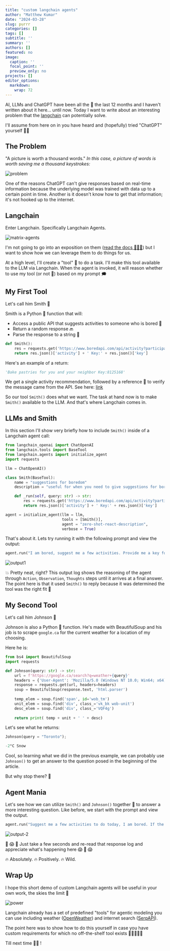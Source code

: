 ```yaml
---
title: "custom langchain agents"
author: "Matthew Kumar"
date: "2024-03-28"
slug: purrr
categories: []
tags: []
subtitle: ''
summary: ''
authors: []
featured: no
image:
  caption: ''
  focal_point: ''
  preview_only: no
projects: []
editor_options:
  markdown:
    wrap: 72
---
```


AI, LLMs and ChatGPT have been all the 🌊 the last 12 months and I
haven't  written about it here... until now. Today I want to write
about an interesting problem that the [langchain](https://www.langchain.com/) can potentially solve. 

I'll assume from here on in you  have heard and (hopefully) tried
"ChatGPT" yourself 👨‍💻

## The Problem

"A picture is worth a thousand words." *In this case, a picture of words is
worth saving me a thousand keystrokes:*

![problem](https://github.com/mattkumar/shinysave/blob/main/problem.png?raw=true)


One of the reasons ChatGPT can't give responses based on real-time information because the underlying model
was trained with data up to a certain point in time. Another is it doesn't know how to get that information; it's not hooked up to the internet.

## Langchain

Enter Langchain. Specifically Langchain Agents.

![matrix-agents](https://qph.cf2.quoracdn.net/main-qimg-9935661f2ef938ba6a60d4e0c4447a09-lq)

I'm not going to go into an exposition on them ([read the docs 📗📘📙](https://python.langchain.com/docs/modules/agents/quick_start))
but I want to show how we can leverage them to do things for us.

At a high level, I'll create a "tool" 🔨 to do a task. I'll make this tool available to the LLM via Langchain. When the agent is invoked, it will reason whether to use my tool (or not 🤔) based on my prompt 🗯

## My First Tool

Let's call him Smith 👤

Smith is a Python 🐍 function that will: 

- Access a public API that suggests activities to someone who is bored 📡
- Return a random response 🔙
- Parse the response to a string 👷



```python
def Smith():
    res = requests.get('https://www.boredapi.com/api/activity?participants=1')
    return res.json()['activity'] + ' Key:' + res.json()['key']
```

Here's an example of a return:


```python
'Bake pastries for you and your neighbor Key:8125168'
```

We get a single activity recommendation, followed by a reference 🔑  to verify the message came from the API. See here: [link](http://www.boredapi.com/api/activity?key=8125168)  

So our tool `Smith()` does what we want. The task at hand now is to make `Smith()` available to the LLM. And that's where Langchain comes in.

## LLMs and Smith

In this section I'll show very briefly how to include `Smith()` inside of a Langchain agent call:


```python
from langchain_openai import ChatOpenAI
from langchain.tools import BaseTool
from langchain.agents import initialize_agent
import requests

llm = ChatOpenAI()

class Smith(BaseTool):
    name = "suggestions for boredom"
    description = "useful for when you need to give suggestions for boredom."

    def _run(self, query: str) -> str:
        res = requests.get('https://www.boredapi.com/api/activity?participants=1')
        return res.json()['activity'] + ' Key:' + res.json()['key']

agent = initialize_agent(llm = llm, 
                         tools = [Smith()], 
                         agent = "zero-shot-react-description", 
                         verbose = True)
```

That's about it.  Lets try running it with the following prompt and view the output:



```python
agent.run("I am bored, suggest me a few activities. Provide me a key for each activity so I can reference it later.")
```


![output1](https://github.com/mattkumar/shinysave/blob/main/eg1.png?raw=true)

💥 Pretty neat, right? This output log shows the reasoning of the agent through `Action`, `Observation`, `Thoughts` steps until it arrives at a final answer. The point here is that it used `Smith()` to reply because it was determined the tool was the right fit 💯

## My Second Tool

Let's call him Johnson 👤

Johnson is also a Python 🐍 function. He's made with BeautifulSoup and his job is to scrape `google.ca` for the current weather for a location of my choosing.

Here he is:

```python
from bs4 import BeautifulSoup
import requests

def Johnson(query: str) -> str:
    url = f'https://google.ca/search?q=weather+{query}'
    headers = {'User-Agent': 'Mozilla/5.0 (Windows NT 10.0; Win64; x64) AppleWebKit/537.36 (KHTML, like Gecko) Chrome/122.0.0.0 Safari/537.36'}
    response = requests.get(url, headers=headers)
    soup = BeautifulSoup(response.text, 'html.parser')
    
    temp_elem = soup.find('span', id='wob_tm')
    unit_elem = soup.find('div', class_='vk_bk wob-unit')
    desc_elem = soup.find('div', class_='VQF4g')
    
    return print( temp + unit + ' ' + desc)
```

Let's see what he returns:


```python
Johnson(query = "Toronto");
```


```python
-2°C Snow
```

Cool, so learning what we did in the previous example, we can probably use `Johnson()` to get an answer to the question posed in the beginning of the article. 

But why stop there? 🤔

## Agent Mania

Let's see how we can utilize `Smith()` and `Johnson()` together 👥 to answer a more interesting question. Like before, we start with the prompt and view the output.


```python
agent.run("Suggest me a few activities to do today, I am bored. If the activities are outdoors, comment on the weather. I am located in Toronto. Comment on whether the weather will be an issue for each activity.")
```


![output-2](https://github.com/mattkumar/shinysave/blob/main/eg2.png?raw=true)


🤯 😱 🤯 Just take a few seconds and re-read that response log and appreciate what's happening here 😱 🤯 😱

🔥 Absolutely.  🔥 Positively.  🔥 Wild.

## Wrap Up

I hope this short demo of custom Langchain agents will be useful in your own work, the skies the limit 🚀

![power](https://github.com/mattkumar/shinysave/blob/main/smithflex.jpg?raw=true)

Langchain already has a set of predefined "tools" for agentic modeling you can use including weather  ([OpenWeather](https://python.langchain.com/docs/integrations/tools/openweathermap)) and internet search ([SerpAPI](https://python.langchain.com/docs/integrations/providers/serpapi)). 

The point here was to show how to do this yourself in case you have custom requirements for which no off-the-shelf tool exists 💪💪🏻💪🏼

Till next time 🍻🙏 !
